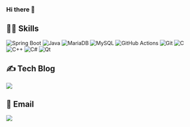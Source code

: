 ### Hi there 👋

## 👨‍💻 Skills
![Spring Boot](https://img.shields.io/badge/SpringBoot-%236DB33F.svg?style=for-the-badge&logo=SpringBoot&logoColor=white)
![Java](https://img.shields.io/badge/java-%23ED8B00.svg?style=for-the-badge&logo=java&logoColor=white)
![MariaDB](https://img.shields.io/badge/MariaDB-003545?style=for-the-badge&logo=mariadb&logoColor=white)
![MySQL](https://img.shields.io/badge/mysql-%2300f.svg?style=for-the-badge&logo=mysql&logoColor=white)
![GitHub Actions](https://img.shields.io/badge/githubactions-%232671E5.svg?style=for-the-badge&logo=githubactions&logoColor=white)
![Git](https://img.shields.io/badge/git-%23F05033.svg?style=for-the-badge&logo=git&logoColor=white)
![C](https://img.shields.io/badge/c-%2300599C.svg?style=for-the-badge&logo=c&logoColor=white)
![C++](https://img.shields.io/badge/c++-%2300599C.svg?style=for-the-badge&logo=c%2B%2B&logoColor=white)
![C#](https://img.shields.io/badge/c%23-%23239120.svg?style=for-the-badge&logo=c-sharp&logoColor=white)
![Qt](https://img.shields.io/badge/Qt-%23217346.svg?style=for-the-badge&logo=Qt&logoColor=white)


## ✍️ Tech Blog
[![](http://img.shields.io/badge/Velog-1DBF73?style=for-the-badge&logo=Vagrant&link=https://velog.io/@mumuni)](https://velog.io/@mumuni)

## 📧 Email
<a href="mailto:ohj8447@gmail.com"><img src="https://img.shields.io/badge/Gmail-EA4335?style=for-the-badge&logo=Gmail&logoColor=white&link=ohj8447@gmail.com"></a></p>

<!--
**Belnut/Belnut** is a ✨ _special_ ✨ repository because its `README.md` (this file) appears on your GitHub profile.

Here are some ideas to get you started:

- 🔭 I’m currently working on ...
- 🌱 I’m currently learning ...
- 👯 I’m looking to collaborate on ...
- 🤔 I’m looking for help with ...
- 💬 Ask me about ...
- 📫 How to reach me: ...
- 😄 Pronouns: ...
- ⚡ Fun fact: ...
-->
